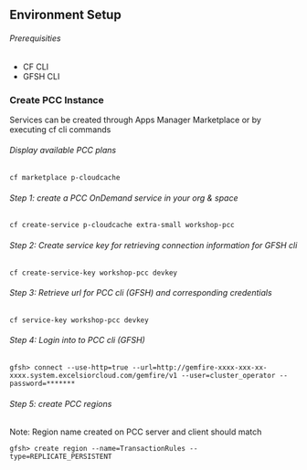 ## Environment Setup

###### Prerequisities

- CF CLI
- GFSH CLI

### Create PCC Instance
Services can be created through Apps Manager Marketplace or by executing cf cli commands

###### Display available PCC plans

```
cf marketplace p-cloudcache
```

###### Step 1: create a PCC OnDemand service in your org & space

```
cf create-service p-cloudcache extra-small workshop-pcc

```

###### Step 2: Create service key for retrieving connection information for GFSH cli

```
cf create-service-key workshop-pcc devkey
```

###### Step 3: Retrieve url for PCC cli (GFSH) and corresponding credentials 

```
cf service-key workshop-pcc devkey
```

###### Step 4: Login into to PCC cli (GFSH)

```
gfsh> connect --use-http=true --url=http://gemfire-xxxx-xxx-xx-xxxx.system.excelsiorcloud.com/gemfire/v1 --user=cluster_operator --password=*******
```

###### Step 5: create PCC regions

Note: Region name created on PCC server and client should match

```
gfsh> create region --name=TransactionRules --type=REPLICATE_PERSISTENT
```